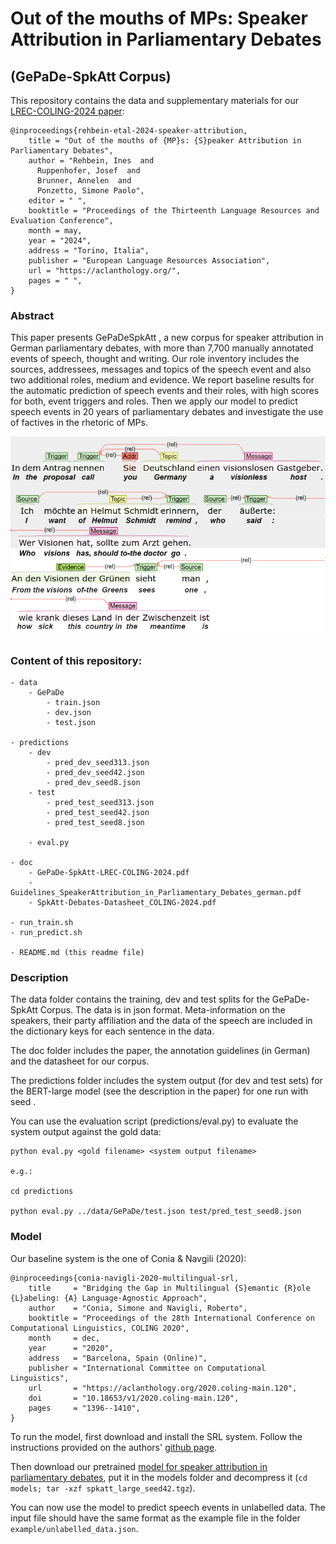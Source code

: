 # Out of the mouths of MPs: Speaker Attribution in Parliamentary Debates
## (GePaDe-SpkAtt Corpus)


This repository contains the data and supplementary materials for our [LREC-COLING-2024 paper](https://github.com/umanlp/spkatt/blob/master/doc/GePaDe-SpkAtt-LREC-COLING-2024.pdf):

``` 
@inproceedings{rehbein-etal-2024-speaker-attribution,
    title = "Out of the mouths of {MP}s: {S}peaker Attribution in Parliamentary Debates",
    author = "Rehbein, Ines  and
      Ruppenhofer, Josef  and
      Brunner, Annelen  and
      Ponzetto, Simone Paolo",
    editor = " ",
    booktitle = "Proceedings of the Thirteenth Language Resources and Evaluation Conference",
    month = may,
    year = "2024",
    address = "Torino, Italia",
    publisher = "European Language Resources Association",
    url = "https://aclanthology.org/",
    pages = " ",
}
```

### Abstract

This paper presents GePaDeSpkAtt , a new corpus for speaker attribution in German parliamentary debates, with
more than 7,700 manually annotated events of speech, thought and writing. Our role inventory includes the sources,
addressees, messages and topics of the speech event and also two additional roles, medium and evidence. We
report baseline results for the automatic prediction of speech events and their roles, with high scores for both, event
triggers and roles. Then we apply our model to predict speech events in 20 years of parliamentary debates and
investigate the use of factives in the rhetoric of MPs.

![Speaker attribution example](doc/spkatt.png?raw=true "Speaker attribution in parliamentary debates.")

 

### Content of this repository:

```
- data
	- GePaDe
		- train.json
		- dev.json
		- test.json

- predictions
	- dev
		- pred_dev_seed313.json
		- pred_dev_seed42.json
		- pred_dev_seed8.json
	- test
		- pred_test_seed313.json
		- pred_test_seed42.json
		- pred_test_seed8.json

	- eval.py

- doc
	- GePaDe-SpkAtt-LREC-COLING-2024.pdf
	- Guidelines_SpeakerAttribution_in_Parliamentary_Debates_german.pdf  
	- SpkAtt-Debates-Datasheet_COLING-2024.pdf

- run_train.sh
- run_predict.sh

- README.md (this readme file)
```

### Description

The data folder contains the training, dev and test splits for the GePaDe-SpkAtt Corpus.
The data is in json format. Meta-information on the speakers, their party affiliation 
and the data of the speech are included in the dictionary keys for each sentence in the data.

The doc folder includes the paper, the annotation guidelines (in German) and the datasheet for our corpus.

The predictions folder includes the system output (for dev and test sets) for the BERT-large model
(see the description in the paper) for one run with seed .

You can use the evaluation script (predictions/eval.py) to evaluate the system output against the gold data:

```
python eval.py <gold filename> <system output filename>

e.g.:

cd predictions

python eval.py ../data/GePaDe/test.json test/pred_test_seed8.json
```

### Model

Our baseline system is the one of Conia & Navgili (2020):

```
@inproceedings{conia-navigli-2020-multilingual-srl,
    title     = "Bridging the Gap in Multilingual {S}emantic {R}ole {L}abeling: {A} Language-Agnostic Approach",
    author    = "Conia, Simone and Navigli, Roberto",
    booktitle = "Proceedings of the 28th International Conference on Computational Linguistics, COLING 2020",
    month     = dec,
    year      = "2020",
    address   = "Barcelona, Spain (Online)",
    publisher = "International Committee on Computational Linguistics",
    url       = "https://aclanthology.org/2020.coling-main.120",
    doi       = "10.18653/v1/2020.coling-main.120",
    pages     = "1396--1410",
}
```

To run the model, first download and install the SRL system. Follow the instructions provided on the authors' [github page](https://github.com/SapienzaNLP/multi-srl).

Then download our pretrained [model for speaker attribution in parliamentary debates](https://data.dws.informatik.uni-mannheim.de/spkatt/spkatt_large_seed42.tgz), put it in the models folder and decompress it (`cd models; tar -xzf spkatt_large_seed42.tgz`).

You can now use the model to predict speech events in unlabelled data. The input file should have the same format as the example file in 
the folder `example/unlabelled_data.json`.














